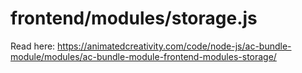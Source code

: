 # frontend/modules/storage.js

Read here: <https://animatedcreativity.com/code/node-js/ac-bundle-module/modules/ac-bundle-module-frontend-modules-storage/>
